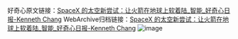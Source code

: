 好奇心原文链接：[SpaceX 的太空新尝试：让火箭在地球上软着陆_智能_好奇心日报-Kenneth Chang](https://www.qdaily.com/articles/4968.html)
WebArchive归档链接：[SpaceX 的太空新尝试：让火箭在地球上软着陆_智能_好奇心日报-Kenneth Chang](http://web.archive.org/web/20190623163508/https://www.qdaily.com/articles/4968.html)
![image](http://ww3.sinaimg.cn/large/007d5XDply1g3wg51nvulj30u04c9kjl)